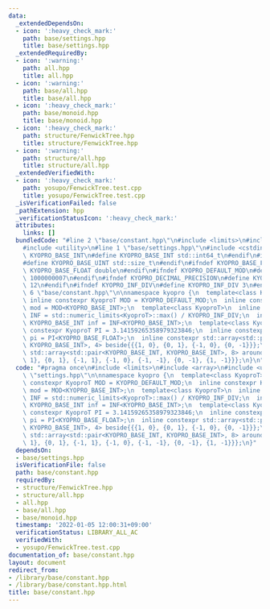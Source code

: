 ```yaml
---
data:
  _extendedDependsOn:
  - icon: ':heavy_check_mark:'
    path: base/settings.hpp
    title: base/settings.hpp
  _extendedRequiredBy:
  - icon: ':warning:'
    path: all.hpp
    title: all.hpp
  - icon: ':warning:'
    path: base/all.hpp
    title: base/all.hpp
  - icon: ':heavy_check_mark:'
    path: base/monoid.hpp
    title: base/monoid.hpp
  - icon: ':heavy_check_mark:'
    path: structure/FenwickTree.hpp
    title: structure/FenwickTree.hpp
  - icon: ':warning:'
    path: structure/all.hpp
    title: structure/all.hpp
  _extendedVerifiedWith:
  - icon: ':heavy_check_mark:'
    path: yosupo/FenwickTree.test.cpp
    title: yosupo/FenwickTree.test.cpp
  _isVerificationFailed: false
  _pathExtension: hpp
  _verificationStatusIcon: ':heavy_check_mark:'
  attributes:
    links: []
  bundledCode: "#line 2 \"base/constant.hpp\"\n#include <limits>\n#include <array>\n\
    #include <utility>\n#line 1 \"base/settings.hpp\"\n#include <cstdint>\n#ifndef\
    \ KYOPRO_BASE_INT\n#define KYOPRO_BASE_INT std::int64_t\n#endif\n#ifndef KYOPRO_BASE_UINT\n\
    #define KYOPRO_BASE_UINT std::size_t\n#endif\n#ifndef KYOPRO_BASE_FLOAT\n#define\
    \ KYOPRO_BASE_FLOAT double\n#endif\n#ifndef KYOPRO_DEFAULT_MOD\n#define KYOPRO_DEFAULT_MOD\
    \ 1000000007\n#endif\n#ifndef KYOPRO_DECIMAL_PRECISION\n#define KYOPRO_DECIMAL_PRECISION\
    \ 12\n#endif\n#ifndef KYOPRO_INF_DIV\n#define KYOPRO_INF_DIV 3\n#endif\n#line\
    \ 6 \"base/constant.hpp\"\n\nnamespace kyopro {\n  template<class KyoproT>\n \
    \ inline constexpr KyoproT MOD = KYOPRO_DEFAULT_MOD;\n  inline constexpr KYOPRO_BASE_INT\
    \ mod = MOD<KYOPRO_BASE_INT>;\n  template<class KyoproT>\n  inline constexpr KyoproT\
    \ INF = std::numeric_limits<KyoproT>::max() / KYOPRO_INF_DIV;\n  inline constexpr\
    \ KYOPRO_BASE_INT inf = INF<KYOPRO_BASE_INT>;\n  template<class KyoproT>\n  inline\
    \ constexpr KyoproT PI = 3.14159265358979323846;\n  inline constexpr KYOPRO_BASE_FLOAT\
    \ pi = PI<KYOPRO_BASE_FLOAT>;\n  inline constexpr std::array<std::pair<KYOPRO_BASE_INT,\
    \ KYOPRO_BASE_INT>, 4> beside{{{1, 0}, {0, 1}, {-1, 0}, {0, -1}}};\n  inline constexpr\
    \ std::array<std::pair<KYOPRO_BASE_INT, KYOPRO_BASE_INT>, 8> around{{{1, 0}, {1,\
    \ 1}, {0, 1}, {-1, 1}, {-1, 0}, {-1, -1}, {0, -1}, {1, -1}}};\n}\n"
  code: "#pragma once\n#include <limits>\n#include <array>\n#include <utility>\n#include\
    \ \"settings.hpp\"\n\nnamespace kyopro {\n  template<class KyoproT>\n  inline\
    \ constexpr KyoproT MOD = KYOPRO_DEFAULT_MOD;\n  inline constexpr KYOPRO_BASE_INT\
    \ mod = MOD<KYOPRO_BASE_INT>;\n  template<class KyoproT>\n  inline constexpr KyoproT\
    \ INF = std::numeric_limits<KyoproT>::max() / KYOPRO_INF_DIV;\n  inline constexpr\
    \ KYOPRO_BASE_INT inf = INF<KYOPRO_BASE_INT>;\n  template<class KyoproT>\n  inline\
    \ constexpr KyoproT PI = 3.14159265358979323846;\n  inline constexpr KYOPRO_BASE_FLOAT\
    \ pi = PI<KYOPRO_BASE_FLOAT>;\n  inline constexpr std::array<std::pair<KYOPRO_BASE_INT,\
    \ KYOPRO_BASE_INT>, 4> beside{{{1, 0}, {0, 1}, {-1, 0}, {0, -1}}};\n  inline constexpr\
    \ std::array<std::pair<KYOPRO_BASE_INT, KYOPRO_BASE_INT>, 8> around{{{1, 0}, {1,\
    \ 1}, {0, 1}, {-1, 1}, {-1, 0}, {-1, -1}, {0, -1}, {1, -1}}};\n}"
  dependsOn:
  - base/settings.hpp
  isVerificationFile: false
  path: base/constant.hpp
  requiredBy:
  - structure/FenwickTree.hpp
  - structure/all.hpp
  - all.hpp
  - base/all.hpp
  - base/monoid.hpp
  timestamp: '2022-01-05 12:00:31+09:00'
  verificationStatus: LIBRARY_ALL_AC
  verifiedWith:
  - yosupo/FenwickTree.test.cpp
documentation_of: base/constant.hpp
layout: document
redirect_from:
- /library/base/constant.hpp
- /library/base/constant.hpp.html
title: base/constant.hpp
---
```

